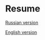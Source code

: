 # Resume


[Russian version](./Filin%20A.A%20resume.pdf)


[English version](./Filin%20A%20resume.en.pdf)


